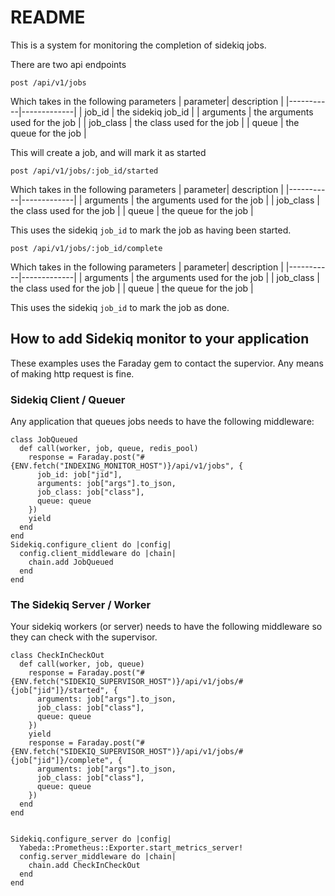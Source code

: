 # README

This is a system for monitoring the completion of sidekiq jobs. 

There are two api endpoints

```
post /api/v1/jobs
```

Which takes in the following parameters
|  parameter| description |
|-----------|-------------|
| job_id    | the sidekiq job_id |
| arguments | the arguments used for the job |
| job_class | the class used for the job |
| queue     | the queue for the job |

This will create a job, and will mark it as started

```
post /api/v1/jobs/:job_id/started
```
Which takes in the following parameters
|  parameter| description |
|-----------|-------------|
| arguments | the arguments used for the job |
| job_class | the class used for the job |
| queue     | the queue for the job |

This uses the sidekiq `job_id` to mark the job as having been started.

```
post /api/v1/jobs/:job_id/complete
```
Which takes in the following parameters
|  parameter| description |
|-----------|-------------|
| arguments | the arguments used for the job |
| job_class | the class used for the job |
| queue     | the queue for the job |

This uses the sidekiq `job_id` to mark the job as done.

## How to add Sidekiq monitor to your application

These examples uses the Faraday gem to contact the supervior. Any means of
making http request is fine.

### Sidekiq Client / Queuer

Any application that queues jobs needs to have the following middleware:

```
class JobQueued
  def call(worker, job, queue, redis_pool)
    response = Faraday.post("#{ENV.fetch("INDEXING_MONITOR_HOST")}/api/v1/jobs", {
      job_id: job["jid"],
      arguments: job["args"].to_json,
      job_class: job["class"],
      queue: queue
    })
    yield
  end
end
Sidekiq.configure_client do |config|
  config.client_middleware do |chain|
    chain.add JobQueued
  end
end
```

### The Sidekiq Server / Worker
Your sidekiq workers (or server) needs to have the following middleware so they
can check with the supervisor. 

```
class CheckInCheckOut
  def call(worker, job, queue)
    response = Faraday.post("#{ENV.fetch("SIDEKIQ_SUPERVISOR_HOST")}/api/v1/jobs/#{job["jid"]}/started", {
      arguments: job["args"].to_json,
      job_class: job["class"],
      queue: queue
    })
    yield
    response = Faraday.post("#{ENV.fetch("SIDEKIQ_SUPERVISOR_HOST")}/api/v1/jobs/#{job["jid"]}/complete", {
      arguments: job["args"].to_json,
      job_class: job["class"],
      queue: queue
    })
  end
end


Sidekiq.configure_server do |config|
  Yabeda::Prometheus::Exporter.start_metrics_server!
  config.server_middleware do |chain|
    chain.add CheckInCheckOut
  end
end

```

